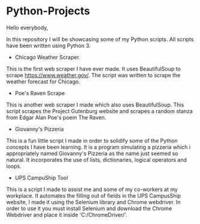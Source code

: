# Python-Projects

Hello everybody, 

In this repository I will be showcasing some of my Python scripts. 
All scripts have been written using Python 3.

- Chicago Weather Scraper.

This is the first web scraper I have ever made. It uses BeautifulSoup to scrape https://www.weather.gov/. The script was written to scrape the weather forecast for Chicago.

- Poe's Raven Scrape

This is another web scraper I made which also uses BeautifulSoup. This script scrapes the Project Gutenburg website and scrapes a random stanza from Edgar Alan Poe's poem The Raven.

- Giovanny's Pizzeria

This is a fun little script I made in order to solidify some of the Python concepts I have been learning. It is a program simulating a pizzeria which i appropriately named Giovanny's Pizzeria as the name just seemed so natural. It incorporates the use of lists, dictionaries, logical operators and loops.

- UPS CampuShip Tool

This is a script I made to assist me and some of my co-workers at my workplace. It automates the filling out of fields in the UPS CampusShip website, I made it using the Selenium library and Chrome webdriver. In order to use it you must install Selenium and download the Chrome Webdriver and place it inside 'C:/ChromeDriver/'. 
